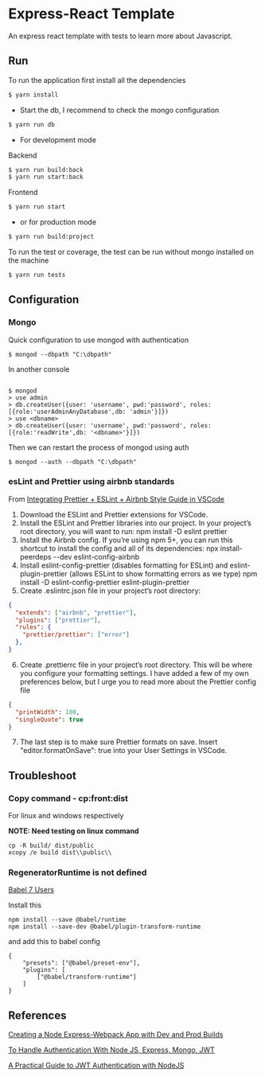 # Express-React Template
An express react template with tests to learn more about Javascript.

## Run

To run the application first install all the dependencies

```sh
$ yarn install
```

* Start the db, I recommend to check the mongo configuration

```sh
$ yarn run db
```

* For development mode

Backend

```sh
$ yarn run build:back
$ yarn run start:back
```

Frontend

```sh
$ yarn run start
```

* or for production mode

```sh
$ yarn run build:project
```

To run the test or coverage, the test can be run without mongo installed on the machine

```sh
$ yarn run tests
```

## Configuration

### Mongo
Quick configuration to use mongod with authentication

```shell
$ mongod --dbpath "C:\dbpath"
```

In another console

```shell

$ mongod
> use admin
> db.createUser({user: 'username', pwd:'password', roles:[{role:'userAdminAnyDatabase',db: 'admin'}]})
> use <dbname>
> db.createUser({user: 'username', pwd:'password', roles:[{role:'readWrite',db: '<dbname>'}]})
```

Then we can restart the process of mongod using auth

```shell
$ mongod --auth --dbpath "C:\dbpath"
```

### esLint and Prettier using airbnb standards

From [Integrating Prettier + ESLint + Airbnb Style Guide in VSCode](https://blog.echobind.com/integrating-prettier-eslint-airbnb-style-guide-in-vscode-47f07b5d7d6a)

1. Download the ESLint and Prettier extensions for VSCode.
2. Install the ESLint and Prettier libraries into our project. In your project’s root directory, you will want to run: npm install -D eslint prettier
3. Install the Airbnb config. If you’re using npm 5+, you can run this shortcut to install the config and all of its dependencies: npx install-peerdeps --dev eslint-config-airbnb
4. Install eslint-config-prettier (disables formatting for ESLint) and eslint-plugin-prettier (allows ESLint to show formatting errors as we type) npm install -D eslint-config-prettier eslint-plugin-prettier
5. Create .eslintrc.json file in your project’s root directory:

```json
{
  "extends": ["airbnb", "prettier"],
  "plugins": ["prettier"],
  "rules": {
    "prettier/prettier": ["error"]
  },
}
```
6. Create .prettierrc file in your project’s root directory. This will be where you configure your formatting settings. I have added a few of my own preferences below, but I urge you to read more about the Prettier config file
```json
{
  "printWidth": 100,
  "singleQuote": true
}
```
7. The last step is to make sure Prettier formats on save. Insert "editor.formatOnSave": true into your User Settings in VSCode.

## Troubleshoot

### Copy command - cp:front:dist

For linux and windows respectively

**NOTE: Need testing on linux command**
```
cp -R build/ dist/public
xcopy /e build dist\\public\\
```
### RegeneratorRuntime is not defined

[Babel 7 Users](https://stackoverflow.com/a/53736090)

Install this
```
npm install --save @babel/runtime 
npm install --save-dev @babel/plugin-transform-runtime
```
and add this to babel config

```
{
    "presets": ["@babel/preset-env"],
    "plugins": [
        ["@babel/transform-runtime"]
    ]
}
```


## References
[Creating a Node Express-Webpack App with Dev and Prod Builds](https://medium.com/@binyamin/creating-a-node-express-webpack-app-with-dev-and-prod-builds-a4962ce51334)

[To Handle Authentication With Node JS, Express, Mongo, JWT](https://codeburst.io/to-handle-authentication-with-node-js-express-mongo-jwt-7e55f5818181)

[A Practical Guide to JWT Authentication with NodeJS](https://livecodestream.dev/post/a-practical-guide-to-jwt-authentication-with-nodejs/)
